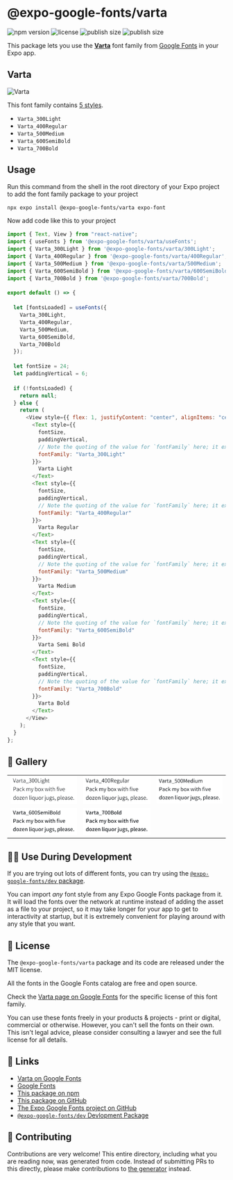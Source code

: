 # @expo-google-fonts/varta

![npm version](https://flat.badgen.net/npm/v/@expo-google-fonts/varta)
![license](https://flat.badgen.net/github/license/expo/google-fonts)
![publish size](https://flat.badgen.net/packagephobia/install/@expo-google-fonts/varta)
![publish size](https://flat.badgen.net/packagephobia/publish/@expo-google-fonts/varta)

This package lets you use the [**Varta**](https://fonts.google.com/specimen/Varta) font family from [Google Fonts](https://fonts.google.com/) in your Expo app.

## Varta

![Varta](./font-family.png)

This font family contains [5 styles](#-gallery).

- `Varta_300Light`
- `Varta_400Regular`
- `Varta_500Medium`
- `Varta_600SemiBold`
- `Varta_700Bold`

## Usage

Run this command from the shell in the root directory of your Expo project to add the font family package to your project

```sh
npx expo install @expo-google-fonts/varta expo-font
```

Now add code like this to your project

```js
import { Text, View } from "react-native";
import { useFonts } from '@expo-google-fonts/varta/useFonts';
import { Varta_300Light } from '@expo-google-fonts/varta/300Light';
import { Varta_400Regular } from '@expo-google-fonts/varta/400Regular';
import { Varta_500Medium } from '@expo-google-fonts/varta/500Medium';
import { Varta_600SemiBold } from '@expo-google-fonts/varta/600SemiBold';
import { Varta_700Bold } from '@expo-google-fonts/varta/700Bold';

export default () => {

  let [fontsLoaded] = useFonts({
    Varta_300Light, 
    Varta_400Regular, 
    Varta_500Medium, 
    Varta_600SemiBold, 
    Varta_700Bold
  });

  let fontSize = 24;
  let paddingVertical = 6;

  if (!fontsLoaded) {
    return null;
  } else {
    return (
      <View style={{ flex: 1, justifyContent: "center", alignItems: "center" }}>
        <Text style={{
          fontSize,
          paddingVertical,
          // Note the quoting of the value for `fontFamily` here; it expects a string!
          fontFamily: "Varta_300Light"
        }}>
          Varta Light
        </Text>
        <Text style={{
          fontSize,
          paddingVertical,
          // Note the quoting of the value for `fontFamily` here; it expects a string!
          fontFamily: "Varta_400Regular"
        }}>
          Varta Regular
        </Text>
        <Text style={{
          fontSize,
          paddingVertical,
          // Note the quoting of the value for `fontFamily` here; it expects a string!
          fontFamily: "Varta_500Medium"
        }}>
          Varta Medium
        </Text>
        <Text style={{
          fontSize,
          paddingVertical,
          // Note the quoting of the value for `fontFamily` here; it expects a string!
          fontFamily: "Varta_600SemiBold"
        }}>
          Varta Semi Bold
        </Text>
        <Text style={{
          fontSize,
          paddingVertical,
          // Note the quoting of the value for `fontFamily` here; it expects a string!
          fontFamily: "Varta_700Bold"
        }}>
          Varta Bold
        </Text>
      </View>
    );
  }
};
```

## 🔡 Gallery


||||
|-|-|-|
|![Varta_300Light](./300Light/Varta_300Light.ttf.png)|![Varta_400Regular](./400Regular/Varta_400Regular.ttf.png)|![Varta_500Medium](./500Medium/Varta_500Medium.ttf.png)||
|![Varta_600SemiBold](./600SemiBold/Varta_600SemiBold.ttf.png)|![Varta_700Bold](./700Bold/Varta_700Bold.ttf.png)|||


## 👩‍💻 Use During Development

If you are trying out lots of different fonts, you can try using the [`@expo-google-fonts/dev` package](https://github.com/expo/google-fonts/tree/master/font-packages/dev#readme).

You can import _any_ font style from any Expo Google Fonts package from it. It will load the fonts over the network at runtime instead of adding the asset as a file to your project, so it may take longer for your app to get to interactivity at startup, but it is extremely convenient for playing around with any style that you want.


## 📖 License

The `@expo-google-fonts/varta` package and its code are released under the MIT license.

All the fonts in the Google Fonts catalog are free and open source.

Check the [Varta page on Google Fonts](https://fonts.google.com/specimen/Varta) for the specific license of this font family.

You can use these fonts freely in your products & projects - print or digital, commercial or otherwise. However, you can't sell the fonts on their own. This isn't legal advice, please consider consulting a lawyer and see the full license for all details.

## 🔗 Links

- [Varta on Google Fonts](https://fonts.google.com/specimen/Varta)
- [Google Fonts](https://fonts.google.com/)
- [This package on npm](https://www.npmjs.com/package/@expo-google-fonts/varta)
- [This package on GitHub](https://github.com/expo/google-fonts/tree/master/font-packages/varta)
- [The Expo Google Fonts project on GitHub](https://github.com/expo/google-fonts)
- [`@expo-google-fonts/dev` Devlopment Package](https://github.com/expo/google-fonts/tree/master/font-packages/dev)

## 🤝 Contributing

Contributions are very welcome! This entire directory, including what you are reading now, was generated from code. Instead of submitting PRs to this directly, please make contributions to [the generator](https://github.com/expo/google-fonts/tree/master/packages/generator) instead.
